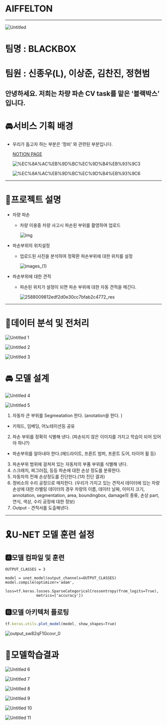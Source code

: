 # AIFFELTON

---

![Untitled](https://user-images.githubusercontent.com/118962335/236109478-f3685e06-7f22-4560-8584-3f30767bd990.png)



# **팀명 : BLACKBOX**

# **팀원 : 신종우(L), 이상준, 김찬진, 정현범**

## 안녕하세요. 저희는 차량 파손 CV task를 맡은 ‘블랙박스’ 입니다.

# 🚘서비스 기획 배경

- 우리가 돕고자 하는 부분은 ‘정비’ 와 관련된 부분입니다.
    
    [NOTION PAGE](https://www.notion.so/610eb17a479746cfa9bb517728ca52e5)
    
   ![%EC%8A%AC%EB%9D%BC%EC%9D%B4%EB%93%9C3](https://user-images.githubusercontent.com/118962335/236109543-04a20108-ab7f-4d4c-a09f-b1453723268d.jpg)

   ![%EC%8A%AC%EB%9D%BC%EC%9D%B4%EB%93%9C6](https://user-images.githubusercontent.com/118962335/236109553-86983a71-1ad2-4b2f-9e5e-fcf17728f87e.jpg)


---

# 🎈프로젝트 설명

- 차량 파손
    - 차량 이용중 차량 사고시 파손된 부위를 촬영하여 업로드
        
      ![img](https://user-images.githubusercontent.com/118962335/236109579-3081bbf9-00eb-412c-912c-7d10b79d5206.png)

        
- 파손부위의 위치설정
    - 업로드된 사진을 분석하여 정확환 파손부위에 대한 위치를 설정
        
        ![images_(1)](https://user-images.githubusercontent.com/118962335/236109591-95af9ffb-ad81-4d98-990f-8d4484fc3ad1.jpg)

        
- 파손부위에 대한 견적
    - 파손된 위치가 설정이 되면 파손 부위에 대한 자동 견적을 메긴다.
        
       ![2588009812edf2d0e30cc7bfab2c4772_res](https://user-images.githubusercontent.com/118962335/236109607-c2545303-de0a-45fd-92c3-c02f4a59e7c8.png)

        

---

# 🚧데이터 분석 및 전처리

![Untitled 1](https://user-images.githubusercontent.com/118962335/236109640-c03a1aa4-4557-48da-a645-a33d391a61f9.png)

![Untitled 2](https://user-images.githubusercontent.com/118962335/236109643-7bfe5c83-61ad-42a3-99ad-d458fd01b5ae.png)

![Untitled 3](https://user-images.githubusercontent.com/118962335/236109650-451a3aa6-6a42-4fe3-9398-47d2f4f34ec0.png)


# 🚘 모델 설계

![Untitled 4](https://user-images.githubusercontent.com/118962335/236109676-c1592b7d-8984-442b-9f7a-a4f77997f432.png)

![Untitled 5](https://user-images.githubusercontent.com/118962335/236109686-8523da4e-c367-4c8f-b7f6-f241cedc6e33.png)


1. 자동차 큰 부위를 Segmeatation 한다. (anotation을 한다. )
- 키워드, 임베딩, 어노테이션등 공유
2. 파손 부위를 정확히 식별해 낸다.
(파손되지 않은 이미지를 가지고 학습이 되어 있어야 하나?)
- 파손부위를 알아내야 한다.(헤드라이트, 프론트 범퍼, 프론트 도어, 타이어 휠 등)
3. 파손부위 범위에 걸쳐져 있는 자동차의 부품 부위를 식별해 낸다.
4. 스크래치, 찌그러짐, 등등 파손에 대한 손상 정도를 분류한다.
5. 자동차의 전체 손상정도를 진단한다.(1차 진단 결과)
6. 정비소의 수리 공정으로 매치한다. (우리가 가지고 있는 견적서 데이터에 있는 차량 손상에 대한 라벨링 데이터의 경우 차량의 이름, 데이터 날짜, 이미지 크기, annotation, segmentation, area, boundingbox, damage의 종류, 손상 part, 연식, 색상, 수리 공정에 대한 정보)
7. Output - 견적서를 도출해낸다.

---

# 🎗U-NET 모델 훈련 설정

## 🅰모델 컴파일 및 훈련

```
OUTPUT_CLASSES = 3

model = unet_model(output_channels=OUTPUT_CLASSES)
model.compile(optimizer='adam',
              loss=tf.keras.losses.SparseCategoricalCrossentropy(from_logits=True),
              metrics=['accuracy'])
```

## 🅱모델 아키텍처 플로팅

```jsx
tf.keras.utils.plot_model(model, show_shapes=True)
```

![output_sw82qF1Gcovr_0](https://user-images.githubusercontent.com/118962335/236109714-9d4228bb-f951-4e0e-b4a3-8f91980e25ad.png)


# 🌈모델학습결과

![Untitled 6](https://user-images.githubusercontent.com/118962335/236109738-db3c6032-bd36-4289-96ba-e9113a396bcf.png)

![Untitled 7](https://user-images.githubusercontent.com/118962335/236109754-0966035d-034b-4d91-aed1-04c556141997.png)

![Untitled 8](https://user-images.githubusercontent.com/118962335/236109767-75ea23d6-1713-41d1-a819-3e4e8d8c18c1.png)

![Untitled 9](https://user-images.githubusercontent.com/118962335/236109771-7820ecdd-62e5-448d-b5f1-9d311b47fd35.png)

![Untitled 10](https://user-images.githubusercontent.com/118962335/236109777-6705f5cc-b6cb-4487-83e1-7b1c319d0c45.png)

![Untitled 11](https://user-images.githubusercontent.com/118962335/236109779-25540e32-1e6c-46d8-b454-1d3109725d8c.png)




